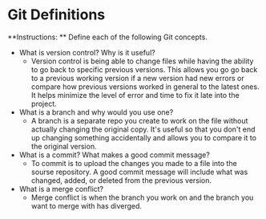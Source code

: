 # Git Definitions

**Instructions: ** Define each of the following Git concepts.

* What is version control?  Why is it useful?
    - Version control is being able to change files while having the ability to go back to specific previous versions. This allows you go go back to a previous working version if a new version had new errors or compare how previous versions worked in general to the latest ones. It helps minimize the level of error and time to fix it late into the project. 
* What is a branch and why would you use one?
    - A branch is a separate repo you create to work on the file without actually changing the original copy. It's useful so that you don't end up changing something accidentally and allows you to compare it to the original version. 
* What is a commit? What makes a good commit message?
    - To commit is to upload the changes you made to a file into the sourse repository. A good commit message will include what was changed, added, or deleted from the previous version. 
* What is a merge conflict?
    - Merge conflict is when the branch you work on and the branch you want to merge with has diverged. 
